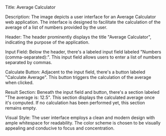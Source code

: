 Title: Average Calculator

Description:
The image depicts a user interface for an Average Calculator web application. The interface is designed to facilitate the calculation of the average of a list of numbers provided by the user.

Header: The header prominently displays the title "Average Calculator", indicating the purpose of the application.

Input Field: Below the header, there's a labeled input field labeled "Numbers (comma-separated):". This input field allows users to enter a list of numbers separated by commas.

Calculate Button: Adjacent to the input field, there's a button labeled "Calculate Average". This button triggers the calculation of the average when clicked.

Result Section: Beneath the input field and button, there's a section labeled "The average is: 12.5". This section displays the calculated average once it's computed. If no calculation has been performed yet, this section remains empty.

Visual Style:
The user interface employs a clean and modern design with ample whitespace for readability. The color scheme is chosen to be visually appealing and conducive to focus and concentration.


